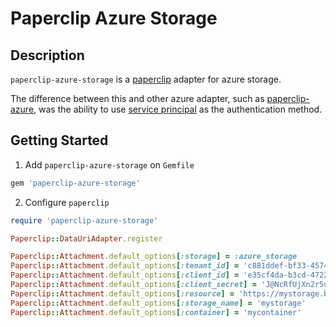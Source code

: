 # Paperclip Azure Storage
## Description
`paperclip-azure-storage` is a [paperclip](https://github.com/thoughtbot/paperclip) adapter for azure storage.

The difference between this and other azure adapter, such as [paperclip-azure](https://github.com/supportify/paperclip-azure),
was the ability to use [service principal](https://docs.microsoft.com/en-us/azure/active-directory/develop/app-objects-and-service-principals)
as the authentication method.

## Getting Started
1. Add `paperclip-azure-storage` on `Gemfile`
```ruby
gem 'paperclip-azure-storage'
```
2. Configure `paperclip`
```ruby
require 'paperclip-azure-storage'

Paperclip::DataUriAdapter.register

Paperclip::Attachment.default_options[:storage] = :azure_storage
Paperclip::Attachment.default_options[:tenant_id] = 'c881ddef-bf33-4574-a43b-1876a94c940a'
Paperclip::Attachment.default_options[:client_id] = 'e35cf4da-b3cd-4722-9923-deed0bf41a37'
Paperclip::Attachment.default_options[:client_secret] = 'J@NcRfUjXn2r5u7x!A%D*G-KaPdSgVkY'
Paperclip::Attachment.default_options[:resource] = 'https://mystorage.blob.core.windows.net'
Paperclip::Attachment.default_options[:storage_name] = 'mystorage'
Paperclip::Attachment.default_options[:container] = 'mycontainer'
```
